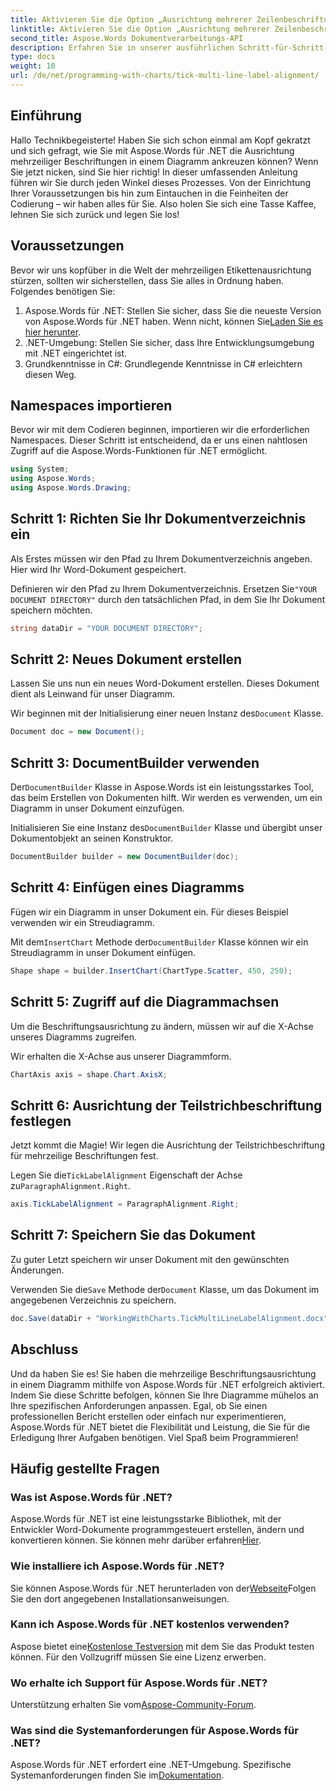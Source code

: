 ```yaml
---
title: Aktivieren Sie die Option „Ausrichtung mehrerer Zeilenbeschriftungen in einem Diagramm“
linktitle: Aktivieren Sie die Option „Ausrichtung mehrerer Zeilenbeschriftungen in einem Diagramm“
second_title: Aspose.Words Dokumentverarbeitungs-API
description: Erfahren Sie in unserer ausführlichen Schritt-für-Schritt-Anleitung, wie Sie mit Aspose.Words für .NET die Ausrichtung mehrzeiliger Beschriftungen in einem Diagramm ankreuzen. Perfekt für Entwickler aller Niveaus.
type: docs
weight: 10
url: /de/net/programming-with-charts/tick-multi-line-label-alignment/
---
```

## Einführung

Hallo Technikbegeisterte! Haben Sie sich schon einmal am Kopf gekratzt und sich gefragt, wie Sie mit Aspose.Words für .NET die Ausrichtung mehrzeiliger Beschriftungen in einem Diagramm ankreuzen können? Wenn Sie jetzt nicken, sind Sie hier richtig! In dieser umfassenden Anleitung führen wir Sie durch jeden Winkel dieses Prozesses. Von der Einrichtung Ihrer Voraussetzungen bis hin zum Eintauchen in die Feinheiten der Codierung – wir haben alles für Sie. Also holen Sie sich eine Tasse Kaffee, lehnen Sie sich zurück und legen Sie los!

## Voraussetzungen

Bevor wir uns kopfüber in die Welt der mehrzeiligen Etikettenausrichtung stürzen, sollten wir sicherstellen, dass Sie alles in Ordnung haben. Folgendes benötigen Sie:

1.  Aspose.Words für .NET: Stellen Sie sicher, dass Sie die neueste Version von Aspose.Words für .NET haben. Wenn nicht, können Sie[Laden Sie es hier herunter](https://releases.aspose.com/words/net/).
2. .NET-Umgebung: Stellen Sie sicher, dass Ihre Entwicklungsumgebung mit .NET eingerichtet ist.
3. Grundkenntnisse in C#: Grundlegende Kenntnisse in C# erleichtern diesen Weg.

## Namespaces importieren

Bevor wir mit dem Codieren beginnen, importieren wir die erforderlichen Namespaces. Dieser Schritt ist entscheidend, da er uns einen nahtlosen Zugriff auf die Aspose.Words-Funktionen für .NET ermöglicht.

```csharp
using System;
using Aspose.Words;
using Aspose.Words.Drawing;
```

## Schritt 1: Richten Sie Ihr Dokumentverzeichnis ein

Als Erstes müssen wir den Pfad zu Ihrem Dokumentverzeichnis angeben. Hier wird Ihr Word-Dokument gespeichert.


 Definieren wir den Pfad zu Ihrem Dokumentverzeichnis. Ersetzen Sie`"YOUR DOCUMENT DIRECTORY"` durch den tatsächlichen Pfad, in dem Sie Ihr Dokument speichern möchten.

```csharp
string dataDir = "YOUR DOCUMENT DIRECTORY";
```

## Schritt 2: Neues Dokument erstellen

Lassen Sie uns nun ein neues Word-Dokument erstellen. Dieses Dokument dient als Leinwand für unser Diagramm.

 Wir beginnen mit der Initialisierung einer neuen Instanz des`Document` Klasse.

```csharp
Document doc = new Document();
```

## Schritt 3: DocumentBuilder verwenden

 Der`DocumentBuilder` Klasse in Aspose.Words ist ein leistungsstarkes Tool, das beim Erstellen von Dokumenten hilft. Wir werden es verwenden, um ein Diagramm in unser Dokument einzufügen.

 Initialisieren Sie eine Instanz des`DocumentBuilder` Klasse und übergibt unser Dokumentobjekt an seinen Konstruktor.

```csharp
DocumentBuilder builder = new DocumentBuilder(doc);
```

## Schritt 4: Einfügen eines Diagramms

Fügen wir ein Diagramm in unser Dokument ein. Für dieses Beispiel verwenden wir ein Streudiagramm.

 Mit dem`InsertChart` Methode der`DocumentBuilder` Klasse können wir ein Streudiagramm in unser Dokument einfügen.

```csharp
Shape shape = builder.InsertChart(ChartType.Scatter, 450, 250);
```

## Schritt 5: Zugriff auf die Diagrammachsen

Um die Beschriftungsausrichtung zu ändern, müssen wir auf die X-Achse unseres Diagramms zugreifen.

Wir erhalten die X-Achse aus unserer Diagrammform.

```csharp
ChartAxis axis = shape.Chart.AxisX;
```

## Schritt 6: Ausrichtung der Teilstrichbeschriftung festlegen

Jetzt kommt die Magie! Wir legen die Ausrichtung der Teilstrichbeschriftung für mehrzeilige Beschriftungen fest.

 Legen Sie die`TickLabelAlignment` Eigenschaft der Achse zu`ParagraphAlignment.Right`.

```csharp
axis.TickLabelAlignment = ParagraphAlignment.Right;
```

## Schritt 7: Speichern Sie das Dokument

Zu guter Letzt speichern wir unser Dokument mit den gewünschten Änderungen.

 Verwenden Sie die`Save` Methode der`Document` Klasse, um das Dokument im angegebenen Verzeichnis zu speichern.

```csharp
doc.Save(dataDir + "WorkingWithCharts.TickMultiLineLabelAlignment.docx");
```

## Abschluss

Und da haben Sie es! Sie haben die mehrzeilige Beschriftungsausrichtung in einem Diagramm mithilfe von Aspose.Words für .NET erfolgreich aktiviert. Indem Sie diese Schritte befolgen, können Sie Ihre Diagramme mühelos an Ihre spezifischen Anforderungen anpassen. Egal, ob Sie einen professionellen Bericht erstellen oder einfach nur experimentieren, Aspose.Words für .NET bietet die Flexibilität und Leistung, die Sie für die Erledigung Ihrer Aufgaben benötigen. Viel Spaß beim Programmieren!

## Häufig gestellte Fragen

### Was ist Aspose.Words für .NET?

 Aspose.Words für .NET ist eine leistungsstarke Bibliothek, mit der Entwickler Word-Dokumente programmgesteuert erstellen, ändern und konvertieren können. Sie können mehr darüber erfahren[Hier](https://reference.aspose.com/words/net/).

### Wie installiere ich Aspose.Words für .NET?

 Sie können Aspose.Words für .NET herunterladen von der[Webseite](https://releases.aspose.com/words/net/)Folgen Sie den dort angegebenen Installationsanweisungen.

### Kann ich Aspose.Words für .NET kostenlos verwenden?

 Aspose bietet eine[Kostenlose Testversion](https://releases.aspose.com/) mit dem Sie das Produkt testen können. Für den Vollzugriff müssen Sie eine Lizenz erwerben.

### Wo erhalte ich Support für Aspose.Words für .NET?

 Unterstützung erhalten Sie vom[Aspose-Community-Forum](https://forum.aspose.com/c/words/8).

### Was sind die Systemanforderungen für Aspose.Words für .NET?

 Aspose.Words für .NET erfordert eine .NET-Umgebung. Spezifische Systemanforderungen finden Sie im[Dokumentation](https://reference.aspose.com/words/net/).